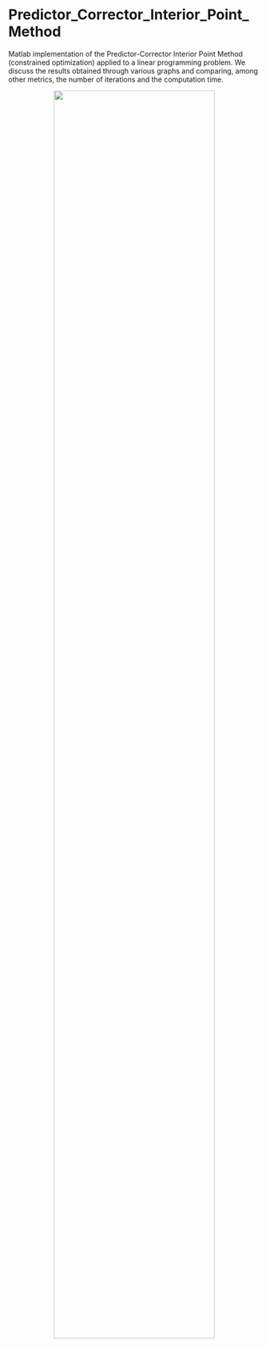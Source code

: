 # Predictor_Corrector_Interior_Point_Method
Matlab implementation of the Predictor-Corrector Interior Point Method (constrained optimization) applied to a linear programming problem. We discuss the results obtained through various graphs and comparing, among other metrics, the number of iterations and the computation time.

<p align="center">
  <img align="center" src="https://user-images.githubusercontent.com/58294122/201893810-4e983295-e890-4f59-87b6-bb207b1fcd14.png" align="left" width=80%>
</p>
